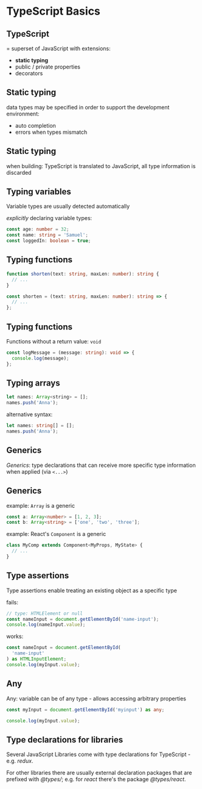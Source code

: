 # TypeScript Basics

## TypeScript

= superset of JavaScript with extensions:

- **static typing**
- public / private properties
- decorators

## Static typing

data types may be specified in order to support the development environment:

- auto completion
- errors when types mismatch

## Static typing

when building: TypeScript is translated to JavaScript, all type information is discarded

## Typing variables

Variable types are usually detected automatically

_explicitly_ declaring variable types:

```ts
const age: number = 32;
const name: string = 'Samuel';
const loggedIn: boolean = true;
```

## Typing functions

```ts
function shorten(text: string, maxLen: number): string {
  // ...
}
```

```ts
const shorten = (text: string, maxLen: number): string => {
  // ...
};
```

## Typing functions

Functions without a return value: `void`

```ts
const logMessage = (message: string): void => {
  console.log(message);
};
```

## Typing arrays

```js
let names: Array<string> = [];
names.push('Anna');
```

alternative syntax:

```ts
let names: string[] = [];
names.push('Anna');
```

## Generics

_Generics_: type declarations that can receive more specific type information when applied (via `<...>`)

## Generics

example: `Array` is a generic

```ts
const a: Array<number> = [1, 2, 3];
const b: Array<string> = ['one', 'two', 'three'];
```

example: React's `Component` is a generic

```ts
class MyComp extends Component<MyProps, MyState> {
  // ...
}
```

## Type assertions

Type assertions enable treating an existing object as a specific type

fails:

```ts
// type: HTMLElement or null
const nameInput = document.getElementById('name-input');
console.log(nameInput.value);
```

works:

```ts
const nameInput = document.getElementById(
  'name-input'
) as HTMLInputElement;
console.log(myInput.value);
```

## Any

Any: variable can be of any type - allows accessing arbitrary properties

```ts
const myInput = document.getElementById('myinput') as any;

console.log(myInput.value);
```

## Type declarations for libraries

Several JavaScript Libraries come with type declarations for TypeScript - e.g. _redux_.

For other libraries there are usually external declaration packages that are prefixed with _@types/_; e.g. for _react_ there's the package _@types/react_.
